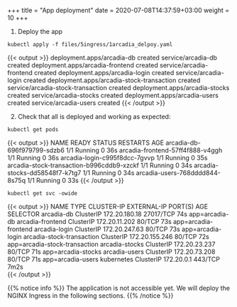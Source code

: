 +++
title = "App deployment"
date = 2020-07-08T14:37:59+03:00
weight = 10
+++

1. Deploy the app
```
kubectl apply -f files/5ingress/1arcadia_delpoy.yaml
```

{{< output >}}
deployment.apps/arcadia-db created
service/arcadia-db created
deployment.apps/arcadia-frontend created
service/arcadia-frontend created
deployment.apps/arcadia-login created
service/arcadia-login created
deployment.apps/arcadia-stock-transaction created
service/arcadia-stock-transaction created
deployment.apps/arcadia-stocks created
service/arcadia-stocks created
deployment.apps/arcadia-users created
service/arcadia-users created
{{< /output >}}

2. Check that all is deployed and working as expected:  
```
kubectl get pods
```
{{< output >}}
NAME                                        READY   STATUS    RESTARTS   AGE
arcadia-db-696f979799-sdzb6                 1/1     Running   0          36s
arcadia-frontend-57ff4f888-v4ggh            1/1     Running   0          36s
arcadia-login-c995f8dcc-7gvvp               1/1     Running   0          35s
arcadia-stock-transaction-b996cddb9-xzckf   1/1     Running   0          34s
arcadia-stocks-dd58548f7-k7tg7              1/1     Running   0          34s
arcadia-users-768dddd844-8s75q              1/1     Running   0          33s
{{< /output >}}

```
kubectl get svc -owide
```
{{< output >}}
NAME                        TYPE        CLUSTER-IP       EXTERNAL-IP   PORT(S)     AGE    SELECTOR
arcadia-db                  ClusterIP   172.20.180.18    <none>        27017/TCP   74s    app=arcadia-db
arcadia-frontend            ClusterIP   172.20.11.202    <none>        80/TCP      73s    app=arcadia-frontend
arcadia-login               ClusterIP   172.20.247.63    <none>        80/TCP      73s    app=arcadia-login
arcadia-stock-transaction   ClusterIP   172.20.155.246   <none>        80/TCP      72s    app=arcadia-stock-transaction
arcadia-stocks              ClusterIP   172.20.23.237    <none>        80/TCP      71s    app=arcadia-stocks
arcadia-users               ClusterIP   172.20.73.208    <none>        80/TCP      71s    app=arcadia-users
kubernetes                  ClusterIP   172.20.0.1       <none>        443/TCP     7m2s   <none>   
{{< /output >}}

{{% notice info %}}
The application is not accessible yet. We will deploy the NGINX Ingress in the following sections.
{{% /notice %}}
